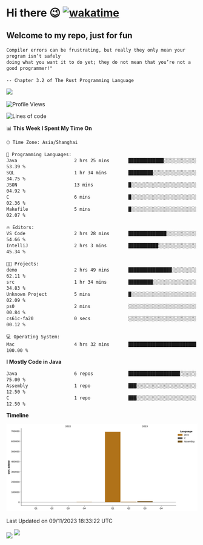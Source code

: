 # Hi there 😉 [![wakatime](https://wakatime.com/badge/user/b06f1799-d59e-4d93-be43-644d6ec7f0fc.svg)](https://wakatime.com/@b06f1799-d59e-4d93-be43-644d6ec7f0fc)
## Welcome to my repo, just for fun
```
Compiler errors can be frustrating, but really they only mean your program isn’t safely 
doing what you want it to do yet; they do not mean that you’re not a good programmer!"
    
-- Chapter 3.2 of The Rust Programming Language 
```

![](https://github-readme-stats.vercel.app/api/wakatime?username=蓝海&api_domain=wakapi.dev&bg_color=1A202C&title_color=2F855A&icon_color=2F855A&text_color=ffffff&custom_title=Wakapi%20Week%20Stats&layout=compact)
<!--START_SECTION:waka-->
![Profile Views](http://img.shields.io/badge/Profile%20Views-0-blue)

![Lines of code](https://img.shields.io/badge/From%20Hello%20World%20I%27ve%20Written-705.2%20thousand%20lines%20of%20code-blue)

📊 **This Week I Spent My Time On** 

```text
🕑︎ Time Zone: Asia/Shanghai

💬 Programming Languages: 
Java                     2 hrs 25 mins       █████████████░░░░░░░░░░░░   53.39 % 
SQL                      1 hr 34 mins        █████████░░░░░░░░░░░░░░░░   34.75 % 
JSON                     13 mins             █░░░░░░░░░░░░░░░░░░░░░░░░   04.92 % 
C                        6 mins              █░░░░░░░░░░░░░░░░░░░░░░░░   02.36 % 
Makefile                 5 mins              █░░░░░░░░░░░░░░░░░░░░░░░░   02.07 % 

🔥 Editors: 
VS Code                  2 hrs 28 mins       ██████████████░░░░░░░░░░░   54.66 % 
IntelliJ                 2 hrs 3 mins        ███████████░░░░░░░░░░░░░░   45.34 % 

🐱‍💻 Projects: 
demo                     2 hrs 49 mins       ████████████████░░░░░░░░░   62.11 % 
src                      1 hr 34 mins        █████████░░░░░░░░░░░░░░░░   34.83 % 
Unknown Project          5 mins              █░░░░░░░░░░░░░░░░░░░░░░░░   02.09 % 
ps0                      2 mins              ░░░░░░░░░░░░░░░░░░░░░░░░░   00.84 % 
cs61c-fa20               0 secs              ░░░░░░░░░░░░░░░░░░░░░░░░░   00.12 % 

💻 Operating System: 
Mac                      4 hrs 32 mins       █████████████████████████   100.00 % 
```

**I Mostly Code in Java** 

```text
Java                     6 repos             ███████████████████░░░░░░   75.00 % 
Assembly                 1 repo              ███░░░░░░░░░░░░░░░░░░░░░░   12.50 % 
C                        1 repo              ███░░░░░░░░░░░░░░░░░░░░░░   12.50 % 
```



**Timeline**

![Lines of Code chart](https://raw.githubusercontent.com/EnzoGuang/EnzoGuang/master/assets/bar_graph.png)


 Last Updated on 09/11/2023 18:33:22 UTC
<!--END_SECTION:waka--><img align="middle" src="https://github-readme-stats.vercel.app/api?username=EnzoGuang">
<img aligh="center" src="https://github-readme-stats.vercel.app/api/top-langs/?username=EnzoGuang&layout=compact">

